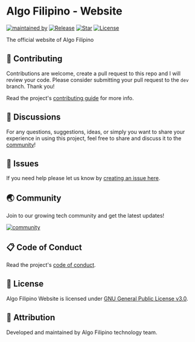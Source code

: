 # Algo Filipino - Website

[![maintained by](https://img.shields.io/badge/maintained%20by-Algo%20Filipino-blue.svg?longCache=true&style=flat-square)](https://algofilipino.com) [![Release](https://img.shields.io/github/release/algofilipino/website.svg?style=flat-square)](https://github.com/algofilipino/website/releases) [![Star](https://img.shields.io/github/stars/algofilipino/website.svg?style=flat-square)](https://github.com/algofilipino/website/stargazers) [![License](https://img.shields.io/github/license/algofilipino/website.svg?style=flat-square)](https://github.com/algofilipino/website/blob/main/LICENSE)

The official website of Algo Filipino

## 🎯 Contributing

Contributions are welcome, create a pull request to this repo and I will review your code. Please consider submitting your pull request to the ```dev``` branch. Thank you!

Read the project's [contributing guide](./CONTRIBUTING.md) for more info.

## 💬 Discussions

For any questions, suggestions, ideas, or simply you want to share your experience in using this project, feel free to share and discuss it to the [community](https://github.com/algofilipino/website/discussions)!

## 🐛 Issues

If you need help please let us know by [creating an issue here](https://github.com/algofilipino/website/issues/new).

## 🌏 Community

Join to our growing tech community and get the latest updates!

[![community](https://discordapp.com/api/guilds/785823868668739604/widget.png?style=banner2)](https://discord.gg/SKcRb4pfna)

## 📋 Code of Conduct

Read the project's [code of conduct](./code_of_conduct.md).

## 📃 License

Algo Filipino Website is licensed under [GNU General Public License v3.0](https://opensource.org/licenses/GPL-3.0).

## 📝 Attribution

Developed and maintained by Algo Filipino technology team.